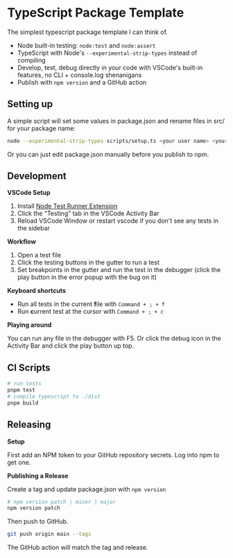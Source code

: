 # TypeScript Package Template

The simplest typescript package template I can think of.

- Node built-in testing: `node:test` and `node:assert`
- TypeScript with Node's `--experimental-strip-types` instead of compiling
- Develop, test, debug directly in your code with VSCode's built-in features, no CLI + console.log shenanigans
- Publish with `npm version` and a GitHub action

## Setting up

A simple script will set some values in package.json and rename files in src/ for your package name:

```sh
node --experimental-strip-types scripts/setup.ts <your user name> <your package name>
```

Or you can just edit package.json manually before you publish to npm.

## Development

**VSCode Setup**

1. Install [Node Test Runner Extension](https://marketplace.visualstudio.com/items?itemName=connor4312.nodejs-testing)
2. Click the "Testing" tab in the VSCode Activity Bar
3. Reload VSCode Window or restart vscode if you don't see any tests in the sidebar

**Workflow**

1. Open a test file
2. Click the testing buttons in the gutter to run a test
3. Set breakpoints in the gutter and run the test in the debugger (click the play button in the error popup with the bug on it)

**Keyboard shortcuts**

- Run all tests in the current **f**ile with `Command + ; + f`
- Run **c**urrent test at the cursor with `Command + ; + c`

**Playing around**

You can run any file in the debugger with F5. Or click the debug icon in the Activity Bar and click the play button up top.

## CI Scripts

```sh
# run tests
pnpm test
# compile typescript to ./dist
pnpm build
```

## Releasing

**Setup**

First add an NPM token to your GitHub repository secrets. Log into npm to get one.

**Publishing a Release**

Create a tag and update package.json with `npm version`

```sh
# npm version patch | minor | major
npm version patch
```

Then push to GitHub.

```sh
git push origin main --tags
```

The GitHub action will match the tag and release.

